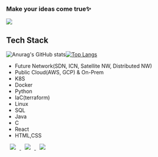 ### Make your ideas come true✨

<a href="https://github.com/hayleyshim"><img src="https://hits.seeyoufarm.com/api/count/incr/badge.svg?url=https%3A%2F%2Fgithub.com%2FAlpoxDev"/></a>                        

## Tech Stack
![Anurag's GitHub stats](https://github-readme-stats.vercel.app/api?username=Hayleyshim&show_icons=true&theme=Gradient)[![Top Langs](https://github-readme-stats.vercel.app/api/top-langs/?username=hayleyshim&layout=compact)](https://github.com/anuraghazra/github-readme-stats)
- Future Network(SDN, ICN, Satellite NW, Distributed NW)
- Public Cloud(AWS, GCP) & On-Prem
- K8S
- Docker 
- Python
- IaC(terraform)
- Linux
- SQL
- Java
- C
- React
- HTML,CSS

<a href="https://hayleyshim.github.io/">
    <img 
        src="http://img.shields.io/badge/-Tech%20Blog-655ced?style=flat&logo=github&link=https://alpox.kr"
        style="height : auto; margin-left : 10px; margin-right : 10px;"/>
</a> 

<a href="https://gettingconnected.tistory.com/">
    <img 
        src="https://img.shields.io/static/v1?label=&message=Tistory(inactive)&color=orange"
        style="height : auto; margin-left : 10px; margin-right : 10px;"/>
</a> 

<a href="https://www.facebook.com/yhshim17">
    <img 
        src="https://img.shields.io/badge/facebook-1877f2?style=flat-square&logo=facebook&logoColor=white&link=https://www.facebook.com/yhshim17"
        style="height : auto; margin-left : 10px; margin-right : 10px;"/>
</a> 
